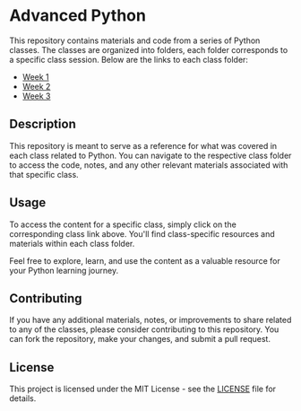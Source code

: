 # Advanced Python  

This repository contains materials and code from a series of Python classes. The classes are organized into folders, each folder corresponds to a specific class session. Below are the links to each class folder:

- [Week 1](./Week%201)
- [Week 2](./Week%202)
- [Week 3](./Week%203)

## Description

This repository is meant to serve as a reference for what was covered in each class related to Python. You can navigate to the respective class folder to access the code, notes, and any other relevant materials associated with that specific class.

## Usage

To access the content for a specific class, simply click on the corresponding class link above. You'll find class-specific resources and materials within each class folder.

Feel free to explore, learn, and use the content as a valuable resource for your Python learning journey.

## Contributing

If you have any additional materials, notes, or improvements to share related to any of the classes, please consider contributing to this repository. You can fork the repository, make your changes, and submit a pull request.

## License

This project is licensed under the MIT License - see the [LICENSE](LICENSE) file for details.
